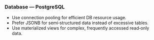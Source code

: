 ### Database — PostgreSQL
- Use connection pooling for efficient DB resource usage.
- Prefer JSONB for semi‑structured data instead of excessive tables.
- Use materialized views for complex, frequently accessed read‑only data.